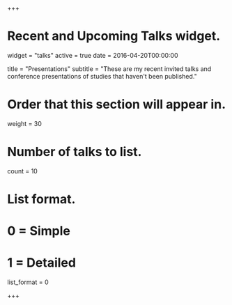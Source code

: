 +++
# Recent and Upcoming Talks widget.
widget = "talks"
active = true
date = 2016-04-20T00:00:00

title = "Presentations"
subtitle = "These are my recent invited talks and conference presentations of studies that haven't been published."

# Order that this section will appear in.
weight = 30

# Number of talks to list.
count = 10

# List format.
#   0 = Simple
#   1 = Detailed
list_format = 0

+++

